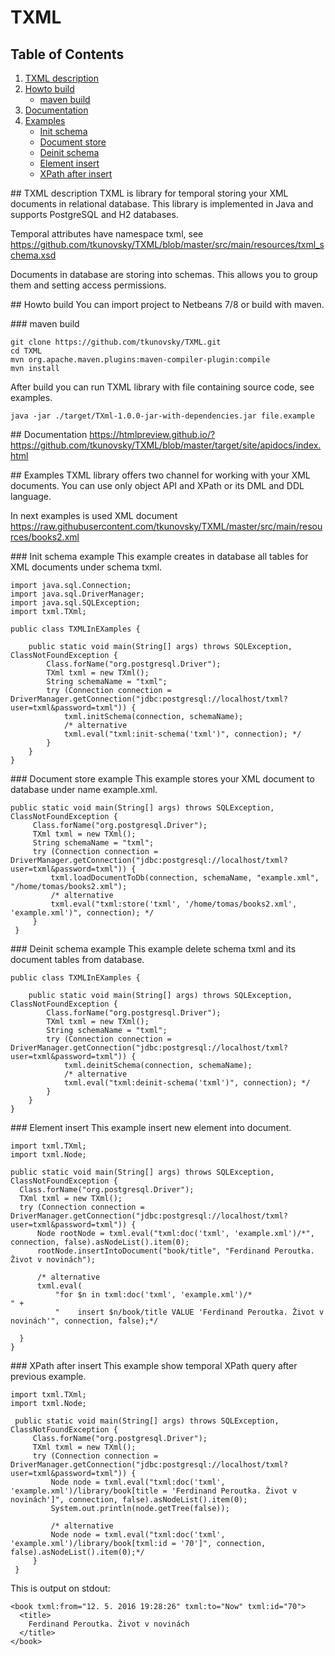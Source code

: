 # TXML

## Table of Contents
1.  [TXML description](#desc)
2.  [Howto build](#build)
    *  [maven build](#maven)
3.  [Documentation](#doc)
4.  [Examples](#examples)
    *  [Init schema](#init_schema) 
    *  [Document store](#load_document)
    *  [Deinit schema](#deinit_schema) 
    *  [Element insert](#element_insert) 
    *  [XPath after insert](#XPath_after_insert) 

##<a name="desc"></a> TXML description
TXML is library for temporal storing your XML documents in relational database. This library is implemented in Java and supports PostgreSQL and H2 databases.

Temporal attributes have namespace txml, see https://github.com/tkunovsky/TXML/blob/master/src/main/resources/txml_schema.xsd

Documents in database are storing into schemas. This allows you to group them and setting access permissions.

##<a name="build"></a> Howto build
You can import project to Netbeans 7/8 or build with maven.

###<a name="maven"></a> maven build
```
git clone https://github.com/tkunovsky/TXML.git
cd TXML
mvn org.apache.maven.plugins:maven-compiler-plugin:compile
mvn install
```
After build you can run TXML library with file containing source code, see examples.
```
java -jar ./target/TXml-1.0.0-jar-with-dependencies.jar file.example
```

##<a name="doc"></a> Documentation
https://htmlpreview.github.io/?https://github.com/tkunovsky/TXML/blob/master/target/site/apidocs/index.html

##<a name="examples"></a> Examples
TXML library offers two channel for working with your XML documents. You can use only object API and XPath or its DML and DDL language.

In next examples is used XML document https://raw.githubusercontent.com/tkunovsky/TXML/master/src/main/resources/books2.xml

###<a name="init_schema"></a> Init schema example
This example creates in database all tables for XML documents under schema txml.
```
import java.sql.Connection;
import java.sql.DriverManager;
import java.sql.SQLException;
import txml.TXml;

public class TXMLInEXamples {

    public static void main(String[] args) throws SQLException, ClassNotFoundException {
        Class.forName("org.postgresql.Driver");
        TXml txml = new TXml();
        String schemaName = "txml";
        try (Connection connection = DriverManager.getConnection("jdbc:postgresql://localhost/txml?user=txml&password=txml")) {
            txml.initSchema(connection, schemaName);
            /* alternative 
            txml.eval("txml:init-schema('txml')", connection); */
        }
    }
}
```

###<a name="load_document"></a> Document store example
This example stores your XML document to database under name example.xml.
```
public static void main(String[] args) throws SQLException, ClassNotFoundException {
     Class.forName("org.postgresql.Driver");
     TXml txml = new TXml();
     String schemaName = "txml";
     try (Connection connection = DriverManager.getConnection("jdbc:postgresql://localhost/txml?user=txml&password=txml")) {
         txml.loadDocumentToDb(connection, schemaName, "example.xml", "/home/tomas/books2.xml");
         /* alternative 
         txml.eval("txml:store('txml', '/home/tomas/books2.xml', 'example.xml')", connection); */
     }
 }
```

###<a name="deinit_schema"></a> Deinit schema example
This example delete schema txml and its document tables from database.
```
public class TXMLInEXamples {

    public static void main(String[] args) throws SQLException, ClassNotFoundException {
        Class.forName("org.postgresql.Driver");
        TXml txml = new TXml();
        String schemaName = "txml";
        try (Connection connection = DriverManager.getConnection("jdbc:postgresql://localhost/txml?user=txml&password=txml")) {
            txml.deinitSchema(connection, schemaName);
            /* alternative
            txml.eval("txml:deinit-schema('txml')", connection); */
        }
    }
}
```

###<a name="element_insert"></a> Element insert
This example insert new element into document.
```
import txml.TXml;
import txml.Node;

public static void main(String[] args) throws SQLException, ClassNotFoundException {
  Class.forName("org.postgresql.Driver");
  TXml txml = new TXml();
  try (Connection connection = DriverManager.getConnection("jdbc:postgresql://localhost/txml?user=txml&password=txml")) {
      Node rootNode = txml.eval("txml:doc('txml', 'example.xml')/*", connection, false).asNodeList().item(0);
      rootNode.insertIntoDocument("book/title", "Ferdinand Peroutka. Život v novinách");
      
      /* alternative
      txml.eval(
          "for $n in txml:doc('txml', 'example.xml')/*                          " +
          "    insert $n/book/title VALUE 'Ferdinand Peroutka. Život v novinách'", connection, false);*/
      
  }
}
```
###<a name="XPath_after_insert"></a> XPath after insert
This example show temporal XPath query after previous example.
```
import txml.TXml;
import txml.Node;

 public static void main(String[] args) throws SQLException, ClassNotFoundException {
     Class.forName("org.postgresql.Driver");
     TXml txml = new TXml();
     try (Connection connection = DriverManager.getConnection("jdbc:postgresql://localhost/txml?user=txml&password=txml")) {
         Node node = txml.eval("txml:doc('txml', 'example.xml')/library/book[title = 'Ferdinand Peroutka. Život v novinách']", connection, false).asNodeList().item(0);
         System.out.println(node.getTree(false));
         
         /* alternative
         Node node = txml.eval("txml:doc('txml', 'example.xml')/library/book[txml:id = '70']", connection, false).asNodeList().item(0);*/
     }
 }
```
This is output on stdout:
```
<book txml:from="12. 5. 2016 19:28:26" txml:to="Now" txml:id="70">
  <title>
    Ferdinand Peroutka. Život v novinách
  </title>
</book>
```

